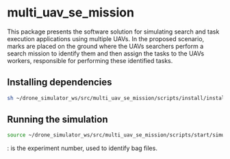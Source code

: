 # multi_uav_se_mission

This package presents the software solution for simulating search and task execution applications using multiple UAVs. In the proposed scenario, marks are placed on the ground where the UAVs searchers perform a search mission to identify them and then assign the tasks to the UAVs workers, responsible for performing these identified tasks.

## Installing dependencies

```sh
sh ~/drone_simulator_ws/src/multi_uav_se_mission/scripts/install/install_dependencies.sh
```

## Running the simulation

```sh
source ~/drone_simulator_ws/src/multi_uav_se_mission/scripts/start/simulation_test.sh <experimentId>
```
<experimentId>: is the experiment number, used to identify bag files.
